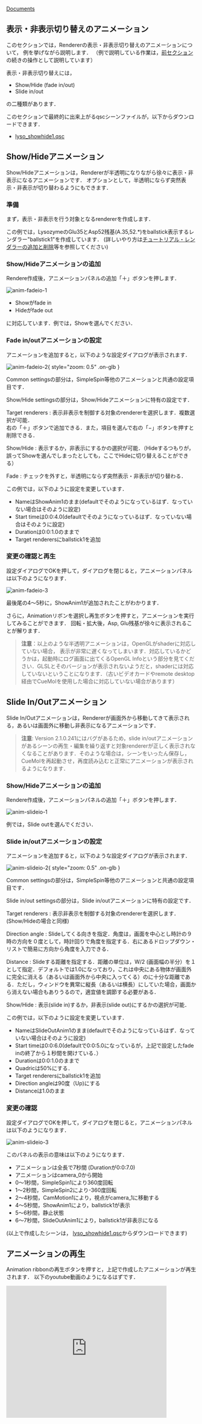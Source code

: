 [Documents](../../Documents)
## 表示・非表示切り替えのアニメーション
このセクションでは，Rendererの表示・非表示切り替えのアニメーションについて，
例を挙げながら説明します．
（例で説明している作業は，[前セクション](../../cuemol2/Anim_CameraMotion)の続きの操作として説明しています）

表示・非表示切り替えには，

*  Show/Hide (fade in/out)
*  Slide in/out

の二種類があります．

このセクションで最終的に出来上がるqscシーンファイルが，以下からダウンロードできます．

*  [lyso_showhide1.qsc](http://downloads.sourceforge.net/project/cuemol/sample-files/2.1.0.241/lyso_showhide1.qsc)

## Show/Hideアニメーション
Show/Hideアニメーションは，Rendererが半透明になりながら徐々に表示・非表示になるアニメーションです．
オプションとして，半透明にならず突然表示・非表示が切り替わるようにもできます．

### 準備
まず，表示・非表示を行う対象となるrendererを作成します．

この例では，LysozymeのGlu35とAsp52残基(A.35,52.*)をballstick表示するレンダラー"ballstick1"を作成しています．
(詳しいやり方は[チュートリアル・レンダラーの追加と削除](../../Documents/GUIのチュートリアル(CueMol2)/Step4)等を参照してください)

### Show/Hideアニメーションの追加
Rendere作成後，アニメーションパネルの追加「＋」ボタンを押します．

![anim-fadeio-1](../../assets/images/cuemol2/Anim_ShowHide/anim-fadeio-1.png)


* Showがfade in
* Hideがfade out

に対応しています．例では，Showを選んでください．

### Fade in/outアニメーションの設定

アニメーションを追加すると，以下のような設定ダイアログが表示されます．

![anim-fadeio-2](../../assets/images/cuemol2/Anim_ShowHide/anim-fadeio-2.png){ style="zoom: 0.5" .on-glb }


Common settingsの部分は，SimpleSpin等他のアニメーションと共通の設定項目です．

Show/Hide settingsの部分は，Show/Hideアニメーションに特有の設定です．

Target renderers
:   表示非表示を制御する対象のrendererを選択します．複数選択が可能．<br/>
右の「＋」ボタンで追加できる．また，項目を選んで右の「−」ボタンを押すと削除できる．

Show/Hide
:   表示するか，非表示にするかの選択が可能．（Hideするつもりが，誤ってShowを選んでしまったとしても，ここでHideに切り替えることができる）

Fade
:   チェックを外すと，半透明にならず突然表示・非表示が切り替わる．

この例では，以下のように設定を変更しています．

* NameはShowAnim1のまま(defaultでそのようになっているはず．なっていない場合はそのように設定)
* Start timeは0:0:4.0(defaultでそのようになっているはず．なっていない場合はそのように設定)
* Durationは0:0:1.0のままで
* Target renderersにballstick1を追加

### 変更の確認と再生
設定ダイアログでOKを押して，ダイアログを閉じると，アニメーションパネルは以下のようになります．

![anim-fadeio-3](../../assets/images/cuemol2/Anim_ShowHide/anim-fadeio-3.png)


最後尾の4〜5秒に，ShowAnim1が追加されたことがわかります．

さらに，Animationリボンを選択し再生ボタンを押すと，アニメーションを実行してみることができます．
回転・拡大後，Asp, Glu残基が徐々に表示されることが解ります．


> **注意**：以上のような半透明アニメーションは，OpenGLがshaderに対応していない場合，
表示が非常に遅くなってしまいます．対応しているかどうかは，起動時にログ画面に出てくるOpenGL Infoという部分を見てください．GLSLとそのバージョンが表示されないようだと，shaderには対応していないということになります．（古いビデオカードやremote desktop経由でCueMolを使用した場合に対応していない場合があります）


## Slide In/Outアニメーション
Slide In/Outアニメーションは，Rendererが画面外から移動してきて表示される，あるいは画面外に移動し非表示になるアニメーションです．


> **注意**: Version 2.1.0.241にはバグがあるため，slide in/outアニメーションがあるシーンの再生・編集を繰り返すと対象rendererが正しく表示されなくなることがあります．そのような場合は，シーンをいったん保存し，CueMolを再起動させ，再度読み込むと正常にアニメーションが表示されるようになります．

### Show/Hideアニメーションの追加
Rendere作成後，アニメーションパネルの追加「＋」ボタンを押します．

![anim-slideio-1](../../assets/images/cuemol2/Anim_ShowHide/anim-slideio-1.png)

例では，Slide outを選んでください．

### Slide in/outアニメーションの設定

アニメーションを追加すると，以下のような設定ダイアログが表示されます．

![anim-slideio-2](../../assets/images/cuemol2/Anim_ShowHide/anim-slideio-2.png){ style="zoom: 0.5" .on-glb }


Common settingsの部分は，SimpleSpin等他のアニメーションと共通の設定項目です．

Slide in/out settingsの部分は，Slide in/outアニメーションに特有の設定です．

Target renderers
:   表示非表示を制御する対象のrendererを選択します．(Show/Hideの場合と同様)

Direction angle
:   Slideしてくる向きを指定．角度は，画面を中心とし時計の９時の方向を０度として，時計回りで角度を指定する．右にあるドロップダウン・リストで簡易に方向から角度を入力できる．

Distance
:   Slideする距離を指定する．距離の単位は，W/2 (画面幅の半分）を１として指定．デフォルトでは1.0になっており，これは中央にある物体が画面外に完全に消える（あるいは画面外から中央に入ってくる）のに十分な距離である．ただし，ウィンドウを異常に縦長（あるいは横長）にしていた場合，画面から消えない場合もありうるので，適宜値を調節する必要がある．

Show/Hide
:   表示(slide in)するか，非表示(slide out)にするかの選択が可能．

この例では，以下のように設定を変更しています．

* NameはSlideOutAnim1のまま(defaultでそのようになっているはず．なっていない場合はそのように設定)
* Start timeは0:0:6.0(defaultで0:0:5.0になっているが，上記で設定したfade inの終了から１秒間を開けている．）
* Durationは0:0:1.0のままで
* Quadricは50%にする．
* Target renderersにballstick1を追加
*  Direction angleは90度（Up)にする
*  Distanceは1.0のまま

### 変更の確認
設定ダイアログでOKを押して，ダイアログを閉じると，アニメーションパネルは以下のようになります．

![anim-slideio-3](../../assets/images/cuemol2/Anim_ShowHide/anim-slideio-3.png)


このパネルの表示の意味は以下のようになります．

*  アニメーションは全長で7秒間 (Durationが0:0:7.0)
*  アニメーションはcamera_0から開始
*  0〜1秒間，SimpleSpin1により360度回転
*  1〜2秒間，SimpleSpin2により-360度回転
*  2〜4秒間，CamMotion1により，視点がcamera_1に移動する
*  4〜5秒間，ShowAnim1により，ballstick1が表示
*  5〜6秒間，静止状態
*  6〜7秒間，SlideOutAnim1により，ballstick1が非表示になる

(以上で作成したシーンは，
[lyso_showhide1.qsc](http://downloads.sourceforge.net/project/cuemol/sample-files/2.1.0.241/lyso_showhide1.qsc)からダウンロードできます)

## アニメーションの再生
Animation ribbonの再生ボタンを押すと，上記で作成したアニメーションが再生されます．
以下のyoutube動画のようになるはずです．

<iframe width="425" height="350" src="https://www.youtube.com/embed/pHL52i3kzxE?mute=1&controls=1&rel=0&playlist=pHL52i3kzxE"
        title="YouTube video player"
        frameborder="0"
        allow="autoplay; encrypted-media"
        allowfullscreen>
</iframe>
                